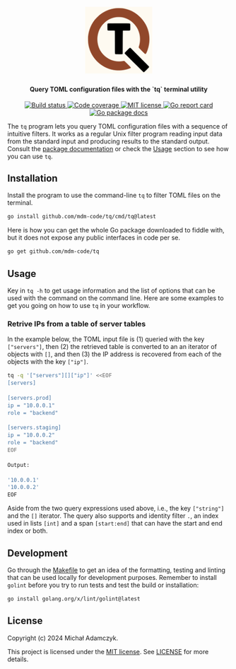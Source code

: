 <h1 align="center">
  <div >
    <img
      src="https://raw.githubusercontent.com/mdm-code/mdm-code.github.io/main/tq_logo.png"
      alt="logo"
      style="object-fit: contain"
      width="30%"
    />
  </div>
</h1>

<h4 align="center">Query TOML configuration files with the `tq` terminal utility</h4>

<div align="center">
<p>
    <a href="https://github.com/mdm-code/tq/actions?query=workflow%3ACI">
        <img alt="Build status" src="https://github.com/mdm-code/tq/workflows/CI/badge.svg">
    </a>
    <a href="https://app.codecov.io/gh/mdm-code/tq">
        <img alt="Code coverage" src="https://codecov.io/gh/mdm-code/tq/branch/main/graphs/badge.svg?branch=main">
    </a>
    <a href="https://opensource.org/licenses/MIT" rel="nofollow">
        <img alt="MIT license" src="https://img.shields.io/github/license/mdm-code/tq">
    </a>
    <a href="https://goreportcard.com/report/github.com/mdm-code/tq">
        <img alt="Go report card" src="https://goreportcard.com/badge/github.com/mdm-code/tq">
    </a>
    <a href="https://pkg.go.dev/github.com/mdm-code/tq">
        <img alt="Go package docs" src="https://img.shields.io/badge/go.dev-reference-007d9c?logo=go&logoColor=white">
    </a>
</p>
</div>

The `tq` program lets you query TOML configuration files with a sequence of
intuitive filters. It works as a regular Unix filter program reading input data
from the standard input and producing results to the standard output. Consult the
[package documentation](https://pkg.go.dev/github.com/mdm-code/tq) or check the
[Usage](#usage) section to see how you can use `tq`.


## Installation

Install the program to use the command-line `tq` to filter TOML files on the
terminal.

```sh
go install github.com/mdm-code/tq/cmd/tq@latest
```

Here is how you can get the whole Go package downloaded to fiddle with, but it
does not expose any public interfaces in code per se.

```sh
go get github.com/mdm-code/tq
```


## Usage

Key in `tq -h` to get usage information and the list of options that can be
used with the command on the command line. Here are some examples to get you
going on how to use `tq` in your workflow.


### Retrive IPs from a table of server tables

In the example below, the TOML input file is (1) queried with the key
`["servers"]`, then (2) the retrieved table is converted to an an iterator of
objects with `[]`, and then (3) the IP address is recovered from each of the
objects with the key `["ip"]`.

```sh
tq -q '["servers"][]["ip"]' <<EOF
[servers]

[servers.prod]
ip = "10.0.0.1"
role = "backend"

[servers.staging]
ip = "10.0.0.2"
role = "backend"
EOF

Output:

'10.0.0.1'
'10.0.0.2'
EOF
```

Aside from the two query expressions used above, i.e., the key `["string"]` and
the `[]` iterator. The query also supports and identity filter `.`, an index
used in lists `[int]` and a span `[start:end]` that can have the start and end
index or both.


## Development

Go through the [Makefile](Makefile) to get an idea of the formatting, testing and
linting that can be used locally for development purposes. Remember to install
`golint` before you try to run tests and test the build or installation:

```sh
go install golang.org/x/lint/golint@latest
```


## License

Copyright (c) 2024 Michał Adamczyk.

This project is licensed under the [MIT license](https://opensource.org/licenses/MIT).
See [LICENSE](LICENSE) for more details.
